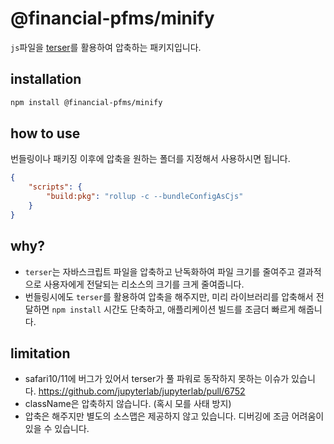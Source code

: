 # @financial-pfms/minify

`js`파일을 [terser](https://terser.org/)를 활용하여 압축하는 패키지입니다.

## installation

```bash
npm install @financial-pfms/minify
```

## how to use

번들링이나 패키징 이후에 압축을 원하는 폴더를 지정해서 사용하시면 됩니다.

```json
{
    "scripts": {
        "build:pkg": "rollup -c --bundleConfigAsCjs"
    }
}
```

## why?

-   `terser`는 자바스크립트 파일을 압축하고 난독화하여 파일 크기를 줄여주고 결과적으로 사용자에게 전달되는 리소스의 크기를 크게 줄여줍니다.
-   번들링시에도 `terser`를 활용하여 압축을 해주지만, 미리 라이브러리를 압축해서 전달하면 `npm install` 시간도 단축하고, 애플리케이션 빌드를 조금더 빠르게 해줍니다.

## limitation

-   safari10/11에 버그가 있어서 terser가 풀 파워로 동작하지 못하는 이슈가 있습니다. https://github.com/jupyterlab/jupyterlab/pull/6752
-   className은 압축하지 않습니다. (혹시 모를 사태 방지)
-   압축은 해주지만 별도의 소스맵은 제공하지 않고 있습니다. 디버깅에 조금 어려움이 있을 수 있습니다.
